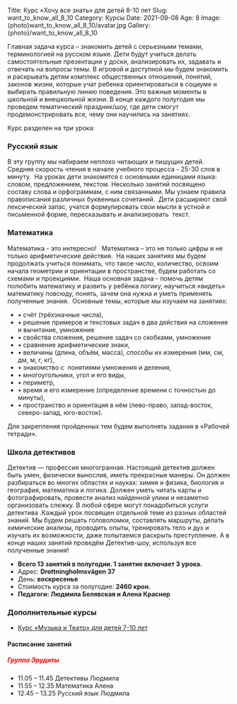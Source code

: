 Title: Курс «Хочу все знать» для детей 8-10 лет
Slug: want_to_know_all_8_10
Category: Курсы
Date: 2021-09-08
Age: 8
Image: {photo}want_to_know_all_8_10/avatar.jpg
Gallery: {photo}/want_to_know_all_8_10

Главная задача курса – знакомить детей с серьезными темами, терминологией на русском языке. Дети будут учиться делать самостоятельные презентации у доски, анализировать их, задавать и отвечать на вопросы темы.
В игровой и доступной мы будем знакомить и раскрывать детям комплекс общественных отношений, понятий, законов жизни, которые учат ребенка ориентироваться в социуме и выбирать правильную линию поведения. Это важные моменты в школьной и внешкольной жизни.
В конце каждого полугодия мы проведем тематический праздник/шоу, где дети смогут продемонстрировать все, чему они научились на занятиях.

Курс разделен на три урока:

### Русский язык
В эту группу мы набираем неплохо читающих и пишущих детей. Средняя скорость чтения в начале учебного процесса - 25-30 слов в минуту. 
На уроках дети знакомятся с основными единицами языка: словом, предложением, текстом. Несколько занятий посвящено составу слова и орфограммам, с ним связанными. Мы узнаем правила правописания различных буквенных сочетаний. 
Дети расширяют свой лексический запас, учатся формулировать свои мысли в устной и письменной форме, пересказывать и анализировать  текст.

### Математика

Математика - это интересно!  
Математика – это не только цифры и не только арифметические действия. 
На наших занятиях мы будем продолжать учиться понимать, что такое число, количество, освоим начала геометрии и ориентации в пространстве, будем работать со схемами и проекциями. 
Наша основная задача - помочь детям полюбить математику и развить у ребёнка логику, научиться «видеть» математику повсюду, понять, зачем она нужна и уметь применять полученные знания. 
Основные темы, которые мы изучаем на занятиях: 

* • счёт (трёхзначные числа), 
* • решение примеров и текстовых задач в два действия на сложение и вычитание, умножение
* • свойства сложения, решение задач со скобками, умножение
* • сравнение арифметические знаки, 
* • величины (длина, объём, масса), способы их измерения (мм, см, дм, м, г, кг), 
* • знакомство с  понятиями умножения и деления, 
* • многоугольники, угол и его виды, 
* • периметр, 
* • время и его измерение (определение времени с точностью до минуты), 
* • пространство и ориентация в нём (лево-право, запад-восток, северо-запад, юго-восток). 

Для закрепления пройденных тем будем выполнять задания в «Рабочей тетради». 

### Школа детективов
Детектив — профессия многогранная. Настоящий детектив должен быть умен, физически вынослив, иметь прекрасные манеры. Он должен разбираться во многих областях и науках: химия и физика, биология и география, математика и логика. Должен уметь читать карты и фотографировать, провести анализ найденной улики и незаметно организовать слежку. В любой сфере могут понадобиться услуги детектива .Каждый урок посвящен отдельной теме из разных областей знаний. Мы будем решать головоломки, составлять маршруты, делать химические анализы, проводить опыты, тренировать тело и дух и изучать их возможности, даже попытаемся раскрыть преступление. А в конце наших занятий проведём Детектив-шоу, используя все полученные знания!

* **Всего 13 занятий в полугодии. 1 занятие включает 3 урока.**
* Адрес: **Drottningholmsvägen 37**
* День: **воскресенье**
* Стоимость курса за полугодие: **2460 крон.**
* **Педагоги: Людмила Белявская и Алена Краснер**

### Дополнительные курсы
* [Курс «Музыка и Театр» для детей 7-10 лет]({filename}/courses/music_theater_7_10.md)

#### Расписание занятий

##### <span style="color:red">Группа Эрудиты</span>

* 11.05 – 11.45  Детективы   Людмила
* 11.55 – 12.35  Математика    Алена
* 12.45 – 13.25 Русский язык  Людмила
